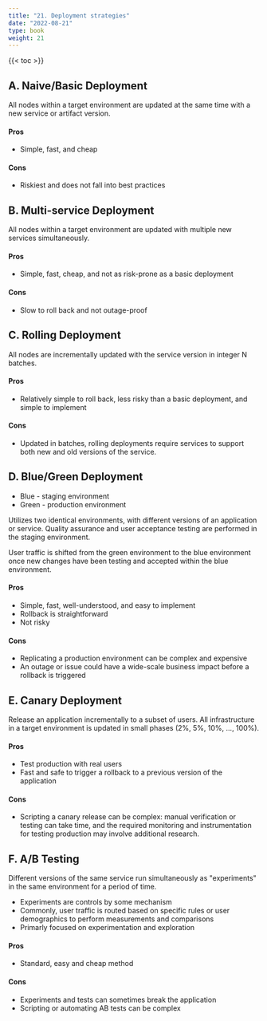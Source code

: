 ```yaml
---
title: "21. Deployment strategies"
date: "2022-08-21"
type: book
weight: 21
---
```


{{< toc >}}

## A. Naive/Basic Deployment

All nodes within a target environment are updated at the same time with a new service or artifact version.

#### Pros

- Simple, fast, and cheap

#### Cons

- Riskiest and does not fall into best practices

## B. Multi-service Deployment

All nodes within a target environment are updated with multiple new services simultaneously.

#### Pros

- Simple, fast, cheap, and not as risk-prone as a basic deployment

#### Cons

- Slow to roll back and not outage-proof

## C. Rolling Deployment

All nodes are incrementally updated with the service version in integer N batches.

#### Pros

- Relatively simple to roll back, less risky than a basic deployment, and simple to implement

#### Cons

- Updated in batches, rolling deployments require services to support both new and old versions of the service.

## D. Blue/Green Deployment

- Blue - staging environment
- Green - production environment

Utilizes two identical environments, with different versions of an application or service. Quality assurance and user acceptance testing are performed in the staging environment.

User traffic is shifted from the green environment to the blue environment once new changes have been testing and accepted within the blue environment.

#### Pros

- Simple, fast, well-understood, and easy to implement
- Rollback is straightforward
- Not risky

#### Cons

- Replicating a production environment can be complex and expensive
- An outage or issue could have a wide-scale business impact before a rollback is triggered

## E. Canary Deployment

Release an application incrementally to a subset of users. All infrastructure in a target environment is updated in small phases (2%, 5%, 10%, ..., 100%).

#### Pros

- Test production with real users
- Fast and safe to trigger a rollback to a previous version of the application

#### Cons

- Scripting a canary release can be complex: manual verification or testing can take time, and the required monitoring and instrumentation for testing production may involve additional research.

## F. A/B Testing

Different versions of the same service run simultaneously as "experiments" in the same environment for a period of time.

- Experiments are controls by some mechanism
- Commonly, user traffic is routed based on specific rules or user demographics to perform measurements and comparisons
- Primarly focused on experimentation and exploration

#### Pros

- Standard, easy and cheap method

#### Cons

- Experiments and tests can sometimes break the application
- Scripting or automating AB tests can be complex
